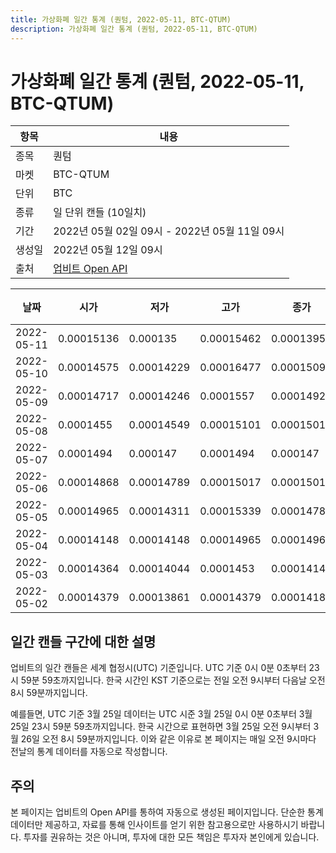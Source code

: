 ```yaml
---
title: 가상화폐 일간 통계 (퀀텀, 2022-05-11, BTC-QTUM)
description: 가상화폐 일간 통계 (퀀텀, 2022-05-11, BTC-QTUM)
---
```



가상화폐 일간 통계 (퀀텀, 2022-05-11, BTC-QTUM)
===

|항목|내용|
|--|--|
|종목|퀀텀|
|마켓|BTC-QTUM|
|단위|BTC|
|종류|일 단위 캔들 (10일치)|
|기간|2022년 05월 02일 09시 - 2022년 05월 11일 09시|
|생성일|2022년 05월 12일 09시|
|출처|[업비트 Open API](https://docs.upbit.com)|


|날짜|시가|저가|고가|종가|비고|
|--|--|--|--|--|--|
|2022-05-11|0.00015136|0.000135|0.00015462|0.00013951|    |
|2022-05-10|0.00014575|0.00014229|0.00016477|0.00015096|    |
|2022-05-09|0.00014717|0.00014246|0.0001557|0.00014927|    |
|2022-05-08|0.0001455|0.00014549|0.00015101|0.00015017|    |
|2022-05-07|0.0001494|0.000147|0.0001494|0.000147|    |
|2022-05-06|0.00014868|0.00014789|0.00015017|0.00015017|    |
|2022-05-05|0.00014965|0.00014311|0.00015339|0.00014787|    |
|2022-05-04|0.00014148|0.00014148|0.00014965|0.00014965|    |
|2022-05-03|0.00014364|0.00014044|0.0001453|0.00014148|    |
|2022-05-02|0.00014379|0.00013861|0.00014379|0.00014182|    |


일간 캔들 구간에 대한 설명
---


업비트의 일간 캔들은 세계 협정시(UTC) 기준입니다. 
UTC 기준 0시 0분 0초부터 23시 59분 59초까지입니다. 
한국 시간인 KST 기준으로는 전일 오전 9시부터 다음날 오전 8시 59분까지입니다. 


예를들면, UTC 기준 3월 25일 데이터는 UTC 시준 3월 25일 0시 0분 0초부터 3월 25일 23시 59분 59초까지입니다. 
한국 시간으로 표현하면 3월 25일 오전 9시부터 3월 26일 오전 8시 59분까지입니다. 
이와 같은 이유로 본 페이지는 매일 오전 9시마다 전날의 통계 데이터를 자동으로 작성합니다. 


주의
---


본 페이지는 업비트의 Open API를 통하여 자동으로 생성된 페이지입니다. 
단순한 통계 데이터만 제공하고, 자료를 통해 인사이트를 얻기 위한 참고용으로만 사용하시기 바랍니다. 
투자를 권유하는 것은 아니며, 투자에 대한 모든 책임은 투자자 본인에게 있습니다. 
